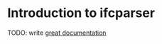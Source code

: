 # Introduction to ifcparser

TODO: write [great documentation](http://jacobian.org/writing/what-to-write/)
